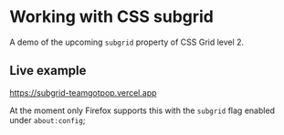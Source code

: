 # Working with CSS subgrid

A demo of the upcoming `subgrid` property of CSS Grid level 2.

## Live example

https://subgrid-teamgotpop.vercel.app

At the moment only Firefox supports this with the `subgrid` flag enabled under `about:config`;
